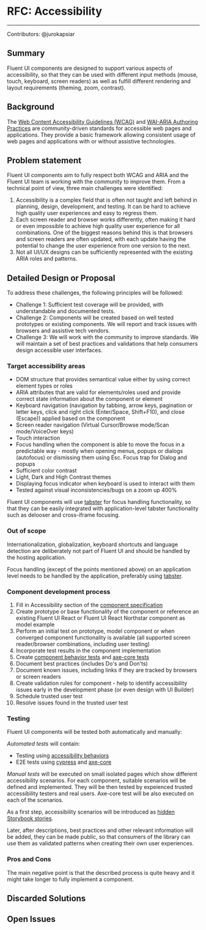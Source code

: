 # RFC: Accessibility

---

Contributors:
@jurokapsiar

## Summary

Fluent UI components are designed to support various aspects of accessibility, so that they can be used with different input methods (mouse, touch, keyboard, screen readers) as well as fulfill different rendering and layout requirements (theming, zoom, contrast).

## Background

The [Web Content Accessibility Guidelines (WCAG)](https://www.w3.org/TR/WCAG21/) and [WAI-ARIA Authoring Practices](https://www.w3.org/TR/wai-aria-practices-1.2/) are community-driven standards for accessible web pages and applications. They provide a basic framework allowing consistent usage of web pages and applications with or without assistive technologies.

## Problem statement

Fluent UI components aim to fully respect both WCAG and ARIA and the Fluent UI team is working with the community to improve them. From a technical point of view, three main challenges were identified:

1. Accessibility is a complex field that is often not taught and left behind in planning, design, development, and testing. It can be hard to achieve high quality user experiences and easy to regress them.
2. Each screen reader and browser works differently, often making it hard or even impossible to achieve high quality user experience for all combinations. One of the biggest reasons behind this is that browsers and screen readers are often updated, with each update having the potential to change the user experience from one version to the next.
3. Not all UI/UX designs can be sufficiently represented with the existing ARIA roles and patterns.

## Detailed Design or Proposal

To address these challenges, the following principles will be followed:

- Challenge 1: Sufficient test coverage will be provided, with understandable and documented tests.
- Challenge 2: Components will be created based on well tested prototypes or existing components. We will report and track issues with browsers and assistive tech vendors.
- Challenge 3: We will work with the community to improve standards. We will maintain a set of best practices and validations that help consumers design accessible user interfaces.

### Target accessibility areas

- DOM structure that provides semantical value either by using correct element types or roles
- ARIA attributes that are valid for elements/roles used and provide correct state information about the component or element
- Keyboard navigation (navigation by tabbing, arrow keys, pagination or letter keys, click and right click (Enter/Space, Shift+F10), and close (Escape)) applied based on the component
- Screen reader navigation (Virtual Cursor/Browse mode/Scan mode/VoiceOver keys)
- Touch interaction
- Focus handling when the component is able to move the focus in a predictable way - mostly when opening menus, popups or dialogs (autofocus) or dismissing them using Esc. Focus trap for Dialog and popups
- Sufficient color contrast
- Light, Dark and High Contrast themes
- Displaying focus indicator when keyboard is used to interact with them
- Tested against visual inconsistencies/bugs on a zoom up 400%

Fluent UI components will use [tabster](https://github.com/microsoft/tabster) for focus handling functionality, so that they can be easily integrated with application-level tabster functionality such as delooser and cross-iframe focusing.

### Out of scope

Internationalization, globalization, keyboard shortcuts and language detection are deliberately not part of Fluent UI and should be handled by the hosting application.

Focus handling (except of the points mentioned above) on an application level needs to be handled by the application, preferably using [tabster](https://github.com/microsoft/tabster).

### Component development process

1. Fill in Accessibility section of the [component specification](https://github.com/microsoft/fluentui/blob/master/scripts/create-package/plop-templates-react/Spec.md.hbs)
2. Create prototype or base functionality of the component or reference an existing Fluent UI React or Fluent UI React Northstar component as model example
3. Perform an initial test on prototype, model component or when converged component functionality is available (all supported screen reader/browser combinations, including user testing)
4. Incorporate test results in the component implementation
5. Create [component behavior tests](https://github.com/microsoft/fluentui/tree/master/packages/a11y-testing/src/definitions) and [axe-core tests](https://github.com/microsoft/fluentui/blob/master/packages/fluentui/react-northstar/test/specs/commonTests/htmlIsAccessibilityCompliant.ts)
6. Document best practices (includes Do's and Don'ts)
7. Document known issues, including links if they are tracked by browsers or screen readers
8. Create validation rules for component - help to identify accessibility issues early in the development phase (or even design with UI Builder)
9. Schedule trusted user test
10. Resolve issues found in the trusted user test

### Testing

Fluent UI components will be tested both automatically and manually:

_Automated tests_ will contain:

- Testing using [accessibility behaviors](https://github.com/microsoft/fluentui/blob/master/packages/a11y-testing/src/definitions/Button/buttonBehaviorDefinition.ts)
- E2E tests using [cypress](https://www.cypress.io/) and [axe-core](https://github.com/dequelabs/axe-core)

_Manual tests_ will be executed on small isolated pages which show different accessibility scenarios. For each component, suitable scenarios will be defined and implemented. They will be then tested by expeienced trusted accessibility testers and real users.
Axe-core test will be also executed on each of the scenarios.

As a first step, accessibility scenarios will be introduced as [hidden Storybook stories](https://github.com/microsoft/fluentui/blob/master/rfcs/convergence/authoring-stories.md#10-internal-stories-for-testing).

Later, after descriptions, best practices and other relevant information will be added, they can be made public, so that consumers of the library can use them as validated patterns when creating their own user experiences.

### Pros and Cons

The main negative point is that the described process is quite heavy and it might take longer to fully implement a component.

## Discarded Solutions

<!-- As you enumerate possible solutions, try to keep track of the discarded ones. This should include why we discarded the solution. -->

## Open Issues

<!-- Optional section, but useful for first drafts. Use this section to track open issues on unanswered questions regarding the design or proposal.  -->
